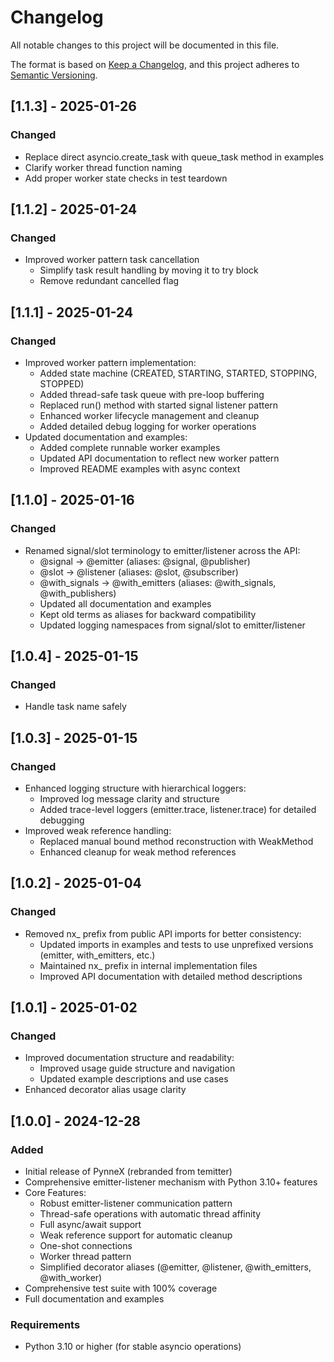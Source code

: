 <!-- CHANGELOG.md -->

# Changelog
All notable changes to this project will be documented in this file.

The format is based on [Keep a Changelog](https://keepachangelog.com/en/1.0.0/),
and this project adheres to [Semantic Versioning](https://semver.org/spec/v2.0.0.html).

## [1.1.3] - 2025-01-26

### Changed
- Replace direct asyncio.create_task with queue_task method in examples
- Clarify worker thread function naming
- Add proper worker state checks in test teardown

## [1.1.2] - 2025-01-24

### Changed
- Improved worker pattern task cancellation
  - Simplify task result handling by moving it to try block
  - Remove redundant cancelled flag

## [1.1.1] - 2025-01-24

### Changed
- Improved worker pattern implementation:
  - Added state machine (CREATED, STARTING, STARTED, STOPPING, STOPPED)
  - Added thread-safe task queue with pre-loop buffering
  - Replaced run() method with started signal listener pattern
  - Enhanced worker lifecycle management and cleanup
  - Added detailed debug logging for worker operations
- Updated documentation and examples:
  - Added complete runnable worker examples
  - Updated API documentation to reflect new worker pattern
  - Improved README examples with async context

## [1.1.0] - 2025-01-16

### Changed
- Renamed signal/slot terminology to emitter/listener across the API:
  - @signal → @emitter (aliases: @signal, @publisher)
  - @slot → @listener (aliases: @slot, @subscriber)
  - @with_signals → @with_emitters (aliases: @with_signals, @with_publishers)
  - Updated all documentation and examples
  - Kept old terms as aliases for backward compatibility
  - Updated logging namespaces from signal/slot to emitter/listener

## [1.0.4] - 2025-01-15

### Changed
- Handle task name safely

## [1.0.3] - 2025-01-15

### Changed
- Enhanced logging structure with hierarchical loggers:
  - Improved log message clarity and structure 
  - Added trace-level loggers (emitter.trace, listener.trace) for detailed debugging
- Improved weak reference handling:
  - Replaced manual bound method reconstruction with WeakMethod
  - Enhanced cleanup for weak method references

## [1.0.2] - 2025-01-04

### Changed
- Removed nx_ prefix from public API imports for better consistency:
  - Updated imports in examples and tests to use unprefixed versions (emitter, with_emitters, etc.)
  - Maintained nx_ prefix in internal implementation files
  - Improved API documentation with detailed method descriptions

## [1.0.1] - 2025-01-02

### Changed
- Improved documentation structure and readability:
  - Improved usage guide structure and navigation
  - Updated example descriptions and use cases
- Enhanced decorator alias usage clarity

## [1.0.0] - 2024-12-28

### Added
- Initial release of PynneX (rebranded from temitter)
- Comprehensive emitter-listener mechanism with Python 3.10+ features
- Core Features:
  - Robust emitter-listener communication pattern
  - Thread-safe operations with automatic thread affinity
  - Full async/await support
  - Weak reference support for automatic cleanup
  - One-shot connections
  - Worker thread pattern
  - Simplified decorator aliases (@emitter, @listener, @with_emitters, @with_worker)
- Comprehensive test suite with 100% coverage
- Full documentation and examples

### Requirements
- Python 3.10 or higher (for stable asyncio operations)
